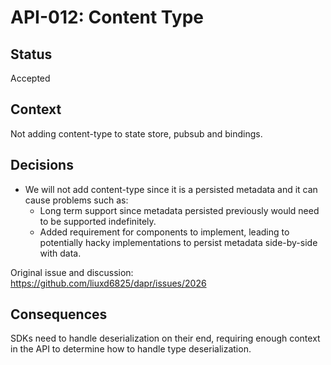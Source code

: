 # API-012: Content Type

## Status
Accepted

## Context
Not adding content-type to state store, pubsub and bindings.

## Decisions

* We will not add content-type since it is a persisted metadata and it can cause problems such as:
  * Long term support since metadata persisted previously would need to be supported indefinitely.
  * Added requirement for components to implement, leading to potentially hacky implementations to persist metadata side-by-side with data.

Original issue and discussion: https://github.com/liuxd6825/dapr/issues/2026

## Consequences

SDKs need to handle deserialization on their end, requiring enough context in the API to determine how to handle type deserialization.
